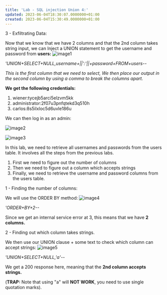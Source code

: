 ```yaml
---
title: 'Lab - SQL injection Union 4:'
updated: 2023-06-04T18:30:07.0000000+01:00
created: 2023-06-04T15:30:49.0000000+01:00
---
```


3 - Exfiltrating Data:

Now that we know that we have 2 columns and that the 2nd column takes string input, we can
Inject a UNION statement to get the username and password from **users:**
![image1](../../../../_resources/image1-10.png)

*'UNION+SELECT+NULL,username+\|\|':'\|\|+password+FROM+users--*

*This is the first column that we need to select, We then place our output in the second column by using a comma to break the columns apart.*

**We get the following credentials:**

1.  wiener:tycejb5arci5elzvm5kk
2.  administrator:2f07u3pnfqtekd3q510h
3.  carlos:8s5ilxloc5d6uvle186u

We can then log in as an admin:

![image2](../../../../_resources/image2-9.png)

![image3](../../../../_resources/image3-7.png)

In this lab, we need to retrieve all usernames and passwords from the users table. It involves all the steps from the previous labs.

1.  First we need to figure out the number of columns
2.  Then we need to figure out a column which accepts strings
3.  Finally, we need to retrieve the username and password columns from the users table.

1 - Finding the number of columns:

We will use the ORDER BY method:
![image4](../../../../_resources/image4-5.png)

*'ORDER+BY+2--*

Since we get an internal service error at 3, this means that we have **2 columns.**

2 - Finding out which column takes strings.

We then use our UNION clause + some text to check which column can accept strings:
![image5](../../../../_resources/image5-3.png)

*'UNION+SELECT+NULL,'a'--*

We get a 200 response here, meaning that the **2nd column accepts strings.**

(**TRAP:** Note that using "a" will **NOT WORK**, you need to use single quotation marks).
